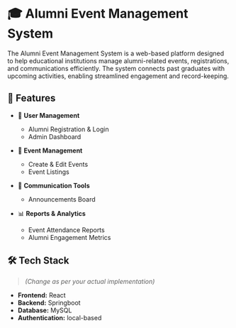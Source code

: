 # 🎓 Alumni Event Management System

The Alumni Event Management System is a web-based platform designed to help educational institutions
manage alumni-related events, registrations, and communications efficiently. The system connects past
graduates with upcoming activities, enabling streamlined engagement and record-keeping.

## 🚀 Features

- 👥 **User Management**  
  - Alumni Registration & Login  
  - Admin Dashboard

- 📅 **Event Management**  
  - Create & Edit Events  
  - Event Listings  

- 💬 **Communication Tools**  
  - Announcements Board

- 📊 **Reports & Analytics**  
  - Event Attendance Reports  
  - Alumni Engagement Metrics

## 🛠️ Tech Stack

> *(Change as per your actual implementation)*

- **Frontend:** React
- **Backend:** Springboot 
- **Database:** MySQL
- **Authentication:** local-based


